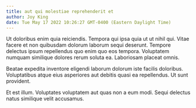```yaml
---
title: aut qui molestiae reprehenderit et
author: Joy King
date: Tue May 17 2022 10:26:27 GMT-0400 (Eastern Daylight Time)
---
```

Ut doloribus enim quia reiciendis. Tempora qui ipsa quia ut ut nihil qui. Vitae facere et non quibusdam dolorum laborum sequi deserunt. Tempore delectus ipsum repellendus quo enim quo eos tempora. Voluptatem numquam similique dolores rerum soluta ea. Laboriosam placeat omnis.

 Beatae expedita inventore eligendi laborum dolorum iste facilis doloribus. Voluptatibus atque eius asperiores aut debitis quasi ea repellendus. Ut sunt provident.

 Et est illum. Voluptates voluptatem aut quas non a eum modi. Sequi delectus natus similique velit accusamus.